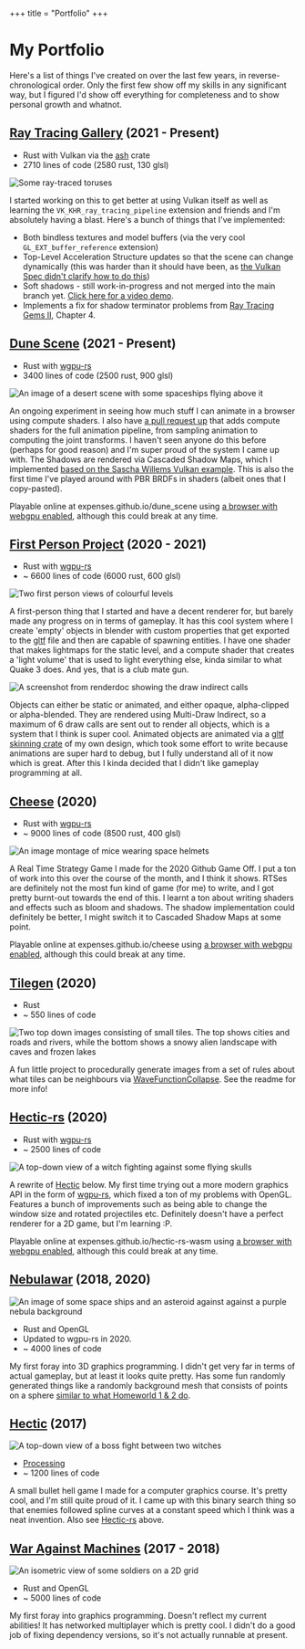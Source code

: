 +++
title = "Portfolio"
+++
# My Portfolio

Here's a list of things I've created on over the last few years, in reverse-chronological order. Only the first few show off my skills in any significant way, but I figured I'd show off everything for completeness and to show personal growth and whatnot.

## [Ray Tracing Gallery](https://github.com/expenses/ray-tracing-gallery) (2021 - Present)

- Rust with Vulkan via the [ash] crate
- 2710 lines of code (2580 rust, 130 glsl)

![Some ray-traced toruses](/ray-tracing-gallery.png)

I started working on this to get better at using Vulkan itself as well as learning the `VK_KHR_ray_tracing_pipeline` extension and friends and I'm absolutely having a blast. Here's a bunch of things that I've implemented:

* Both bindless textures and model buffers (via the very cool `GL_EXT_buffer_reference` extension)
* Top-Level Acceleration Structure updates so that the scene can change dynamically (this was harder than it should have been, as [the Vulkan Spec didn't clarify how to do this](https://github.com/KhronosGroup/Vulkan-Docs/issues/1641))
* Soft shadows - still work-in-progress and not merged into the main branch yet. [Click here for a video demo](/soft_shadows.mp4).
* Implements a fix for shadow terminator problems from [Ray Tracing Gems II], Chapter 4.

## [Dune Scene](https://github.com/expenses/dune_scene) (2021 - Present)

- Rust with [wgpu-rs]
- 3400 lines of code (2500 rust, 900 glsl)

![An image of a desert scene with some spaceships flying above it](/dune_scene.png)

An ongoing experiment in seeing how much stuff I can animate in a browser using compute shaders. I also have [a pull request up](https://github.com/expenses/dune_scene/pull/1) that adds compute shaders for the full animation pipeline, from sampling animation to computing the joint transforms. I haven't seen anyone do this before (perhaps for good reason) and I'm super proud of the system I came up with. The Shadows are rendered via Cascaded Shadow Maps, which I implemented [based on the Sascha Willems Vulkan example](https://github.com/SaschaWillems/Vulkan/tree/master/examples/shadowmappingcascade). This is also the first time I've played around with PBR BRDFs in shaders (albeit ones that I copy-pasted).

Playable online at expenses.github.io/dune_scene using [a browser with webgpu enabled], although this could break at any time.

## [First Person Project](https://github.com/expenses/fps/) (2020 - 2021)

- Rust with [wgpu-rs]
- ~ 6600 lines of code (6000 rust, 600 glsl)

![Two first person views of colourful levels](/fps.png)

A first-person thing that I started and have a decent renderer for, but barely made any progress on in terms of gameplay. It has this cool system where I create 'empty' objects in blender with custom properties that get exported to the [gltf] file and then are capable of spawning entities. I have one shader that makes lightmaps for the static level, and a compute shader that creates a 'light volume' that is used to light everything else, kinda similar to what Quake 3 does. And yes, that is a club mate gun.

![A screenshot from renderdoc showing the draw indirect calls](/fps_draw_indirect.png)

Objects can either be static or animated, and either opaque, alpha-clipped or alpha-blended. They are rendered using Multi-Draw Indirect, so a maximum of 6 draw calls are sent out to render all objects, which is a system that I think is super cool. Animated objects are animated via a [gltf skinning crate](https://github.com/expenses/fps/blob/master/crates/animation/src/lib.rs) of my own design, which took some effort to write because animations are super hard to debug, but I fully understand all of it now which is great. After this I kinda decided that I didn't like gameplay programming at all.

## [Cheese](https://github.com/expenses/cheese) (2020)

- Rust with [wgpu-rs]
- ~ 9000 lines of code (8500 rust, 400 glsl)

![An image montage of mice wearing space helmets](/cheese.png)

A Real Time Strategy Game I made for the 2020 Github Game Off. I put a ton of work into this over the course of the month, and I think it shows. RTSes are definitely not the most fun kind of game (for me) to write, and I got pretty burnt-out towards the end of this. I learnt a ton about writing shaders and effects such as bloom and shadows. The shadow implementation could definitely be better, I might switch it to Cascaded Shadow Maps at some point.

Playable online at expenses.github.io/cheese using [a browser with webgpu enabled], although this could break at any time.

## [Tilegen](https://github.com/expenses/tilegen) (2020)

- Rust
- ~ 550 lines of code

![Two top down images consisting of small tiles. The top shows cities and roads and rivers, while the bottom shows a snowy alien landscape with caves and frozen lakes](/tilegen.png)

A fun little project to procedurally generate images from a set of rules about what tiles can be neighbours via [WaveFunctionCollapse]. See the readme for more info!

## [Hectic-rs](https://github.com/expenses/hectic-rs) (2020)

- Rust with [wgpu-rs]
- ~ 2500 lines of code

![A top-down view of a witch fighting against some flying skulls](/hectic-rs.png)

A rewrite of [Hectic](#hectic-2017) below. My first time trying out a more modern graphics API in the form of [wgpu-rs], which fixed a ton of my problems with OpenGL. Features a bunch of improvements such as being able to change the window size and rotated projectiles etc. Definitely doesn't have a perfect renderer for a 2D game, but I'm learning :P.

Playable online at expenses.github.io/hectic-rs-wasm using [a browser with webgpu enabled], although this could break at any time.

## [Nebulawar](https://github.com/expenses/nebulawar) (2018, 2020)

![An image of some space ships and an asteroid against against a purple nebula background](/nebulawar.png)

- Rust and OpenGL
- Updated to wgpu-rs in 2020.
- ~ 4000 lines of code

My first foray into 3D graphics programming. I didn't get very far in terms of actual gameplay, but at least it looks quite pretty. Has some fun randomly generated things like a randomly background mesh that consists of points on a sphere [similar to what Homeworld 1 & 2 do](https://simonschreibt.de/gat/homeworld-2-backgrounds/).

## [Hectic](https://github.com/expenses/hectic) (2017)

![A top-down view of a boss fight between two witches](/hectic.png)

- [Processing]
- ~ 1200 lines of code

A small bullet hell game I made for a computer graphics course. It's pretty cool, and I'm still quite proud of it. I came up with this binary search thing so that enemies followed spline curves at a constant speed which I think was a neat invention. Also see [Hectic-rs](#hectic-rs-2020) above.

## [War Against Machines](https://github.com/expenses/war-against-machines/) (2017 - 2018)

![An isometric view of some soldiers on a 2D grid](/war-against-machines.png)

- Rust and OpenGL
- ~ 5000 lines of code

My first foray into graphics programming. Doesn't reflect my current abilities! It has networked multiplayer which is pretty cool. I didn't do a good job of fixing dependency versions, so it's not actually runnable at present.

[a browser with webgpu enabled]: https://github.com/gpuweb/gpuweb/wiki/Implementation-Status#firefox
[Processing]: https://processing.org/
[wgpu-rs]: https://github.com/gfx-rs/wgpu-rs
[gltf]: https://github.com/KhronosGroup/glTF
[ash]: https://crates.io/crates/ash
[WaveFunctionCollapse]: https://github.com/mxgmn/WaveFunctionCollapse
[Ray Tracing Gems II]: https://link.springer.com/content/pdf/10.1007%2F978-1-4842-7185-8.pdf